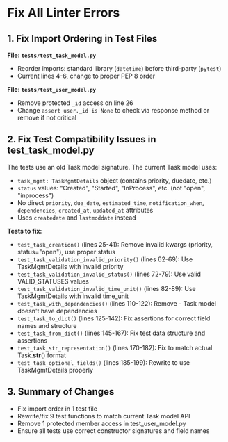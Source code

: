 <!-- b231418e-67ac-407d-a8ca-e002f22f38eb d275ee0e-4cff-43dc-935f-993db370939b -->
# Fix All Linter Errors

## 1. Fix Import Ordering in Test Files

**File: `tests/test_task_model.py`**

- Reorder imports: standard library (`datetime`) before third-party (`pytest`)
- Current lines 4-6, change to proper PEP 8 order

**File: `tests/test_user_model.py`**

- Remove protected `_id` access on line 26
- Change `assert user._id is None` to check via response method or remove if not critical

## 2. Fix Test Compatibility Issues in test_task_model.py

The tests use an old Task model signature. The current Task model uses:

- `task_mgmt: TaskMgmtDetails` object (contains priority, duedate, etc.)
- `status` values: "Created", "Started", "InProcess", etc. (not "open", "inprocess")
- No direct `priority`, `due_date`, `estimated_time`, `notification_when`, `dependencies`, `created_at`, `updated_at` attributes
- Uses `createdate` and `lastmoddate` instead

**Tests to fix:**

- `test_task_creation()` (lines 25-41): Remove invalid kwargs (priority, status="open"), use proper status
- `test_task_validation_invalid_priority()` (lines 62-69): Use TaskMgmtDetails with invalid priority
- `test_task_validation_invalid_status()` (lines 72-79): Use valid VALID_STATUSES values
- `test_task_validation_invalid_time_unit()` (lines 82-89): Use TaskMgmtDetails with invalid time_unit
- `test_task_with_dependencies()` (lines 110-122): Remove - Task model doesn't have dependencies
- `test_task_to_dict()` (lines 125-142): Fix assertions for correct field names and structure
- `test_task_from_dict()` (lines 145-167): Fix test data structure and assertions
- `test_task_str_representation()` (lines 170-182): Fix to match actual Task.**str**() format
- `test_task_optional_fields()` (lines 185-199): Rewrite to use TaskMgmtDetails properly

## 3. Summary of Changes

- Fix import order in 1 test file
- Rewrite/fix 9 test functions to match current Task model API
- Remove 1 protected member access in test_user_model.py
- Ensure all tests use correct constructor signatures and field names